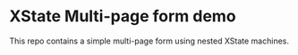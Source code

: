 # XState Multi-page form demo

This repo contains a simple multi-page form using nested XState machines.
